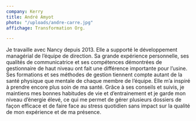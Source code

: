 ```yaml
---
company: Kerry
title: André Amyot
photo: "/uploads/andre-carre.jpg"
affichage: Transformation Org.

---
```

Je travaille avec Nancy depuis 2013. Elle a supporté le développement managérial de l’équipe de direction. Sa grande expérience personnelle, ses qualités de communicatrice et ses compétences démontrées de gestionnaire de haut niveau ont fait une différence importante pour l’usine. Ses formations et ses méthodes de gestion tiennent compte autant de la santé physique que mentale de chaque membre de l’équipe. Elle m’a inspiré à prendre encore plus soin de ma santé. Grâce à ses conseils et suivis, je maintiens mes bonnes habitudes de vie et d’entrainement et je garde mon niveau d’énergie élevé, ce qui me permet de gérer plusieurs dossiers de façon efficace et de faire face au stress quotidien sans impact sur la qualité de mon expérience et de ma présence.
